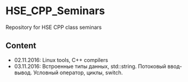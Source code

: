 # HSE_CPP_Seminars

Repository for HSE CPP class seminars

## Content

* 02.11.2016: Linux tools, C++ compilers
* 03.11.2016: Встроенные типы данных, std::string. Потоковый ввод-вывод. Условный оператор, циклы, switch.
